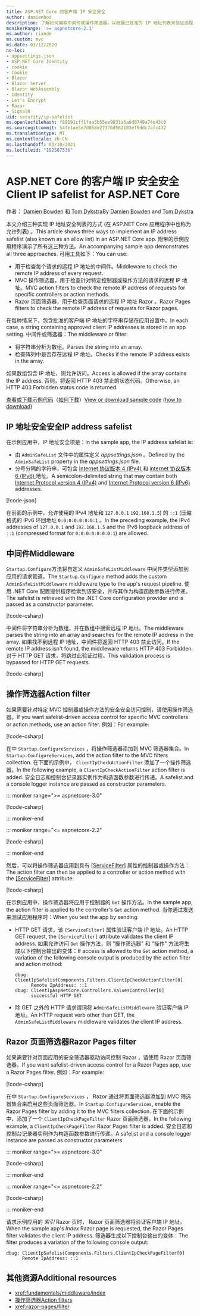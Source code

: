 ```yaml
---
title: ASP.NET Core 的客户端 IP 安全安全
author: damienbod
description: 了解如何编写中间件或操作筛选器，以根据已批准的 IP 地址列表来验证远程 IP 地址。
monikerRange: '>= aspnetcore-2.1'
ms.author: riande
ms.custom: mvc
ms.date: 03/12/2020
no-loc:
- appsettings.json
- ASP.NET Core Identity
- cookie
- Cookie
- Blazor
- Blazor Server
- Blazor WebAssembly
- Identity
- Let's Encrypt
- Razor
- SignalR
uid: security/ip-safelist
ms.openlocfilehash: f89191cff1faa5b55ee9031a6a6d0749a74e43c0
ms.sourcegitcommit: 54fe1ae5e7d068e27376d562183ef9ddc7afc432
ms.translationtype: MT
ms.contentlocale: zh-CN
ms.lasthandoff: 03/10/2021
ms.locfileid: "102587536"
---
```

# <a name="client-ip-safelist-for-aspnet-core"></a><span data-ttu-id="0b706-103">ASP.NET Core 的客户端 IP 安全安全</span><span class="sxs-lookup"><span data-stu-id="0b706-103">Client IP safelist for ASP.NET Core</span></span>

<span data-ttu-id="0b706-104">作者： [Damien Bowden](https://twitter.com/damien_bod) 和 [Tom Dykstra](https://github.com/tdykstra)</span><span class="sxs-lookup"><span data-stu-id="0b706-104">By [Damien Bowden](https://twitter.com/damien_bod) and [Tom Dykstra](https://github.com/tdykstra)</span></span>
 
<span data-ttu-id="0b706-105">本文介绍三种实现 IP 地址安全列表的方式 (在 ASP.NET Core 应用程序中也称为允许列表) 。</span><span class="sxs-lookup"><span data-stu-id="0b706-105">This article shows three ways to implement an IP address safelist (also known as an allow list) in an ASP.NET Core app.</span></span> <span data-ttu-id="0b706-106">附带的示例应用程序演示了所有这三种方法。</span><span class="sxs-lookup"><span data-stu-id="0b706-106">An accompanying sample app demonstrates all three approaches.</span></span> <span data-ttu-id="0b706-107">可用工具如下：</span><span class="sxs-lookup"><span data-stu-id="0b706-107">You can use:</span></span>

* <span data-ttu-id="0b706-108">用于检查每个请求的远程 IP 地址的中间件。</span><span class="sxs-lookup"><span data-stu-id="0b706-108">Middleware to check the remote IP address of every request.</span></span>
* <span data-ttu-id="0b706-109">MVC 操作筛选器，用于检查针对特定控制器或操作方法的请求的远程 IP 地址。</span><span class="sxs-lookup"><span data-stu-id="0b706-109">MVC action filters to check the remote IP address of requests for specific controllers or action methods.</span></span>
* <span data-ttu-id="0b706-110">Razor 页面筛选器，用于检查页面请求的远程 IP 地址 Razor 。</span><span class="sxs-lookup"><span data-stu-id="0b706-110">Razor Pages filters to check the remote IP address of requests for Razor pages.</span></span>

<span data-ttu-id="0b706-111">在每种情况下，包含批准的客户端 IP 地址的字符串存储在应用设置中。</span><span class="sxs-lookup"><span data-stu-id="0b706-111">In each case, a string containing approved client IP addresses is stored in an app setting.</span></span> <span data-ttu-id="0b706-112">中间件或筛选器：</span><span class="sxs-lookup"><span data-stu-id="0b706-112">The middleware or filter:</span></span>

* <span data-ttu-id="0b706-113">将字符串分析为数组。</span><span class="sxs-lookup"><span data-stu-id="0b706-113">Parses the string into an array.</span></span> 
* <span data-ttu-id="0b706-114">检查阵列中是否存在远程 IP 地址。</span><span class="sxs-lookup"><span data-stu-id="0b706-114">Checks if the remote IP address exists in the array.</span></span>

<span data-ttu-id="0b706-115">如果数组包含 IP 地址，则允许访问。</span><span class="sxs-lookup"><span data-stu-id="0b706-115">Access is allowed if the array contains the IP address.</span></span> <span data-ttu-id="0b706-116">否则，将返回 HTTP 403 禁止的状态代码。</span><span class="sxs-lookup"><span data-stu-id="0b706-116">Otherwise, an HTTP 403 Forbidden status code is returned.</span></span>

<span data-ttu-id="0b706-117">[查看或下载示例代码](https://github.com/dotnet/AspNetCore.Docs/tree/main/aspnetcore/security/ip-safelist/samples)（[如何下载](xref:index#how-to-download-a-sample)）</span><span class="sxs-lookup"><span data-stu-id="0b706-117">[View or download sample code](https://github.com/dotnet/AspNetCore.Docs/tree/main/aspnetcore/security/ip-safelist/samples) ([how to download](xref:index#how-to-download-a-sample))</span></span>

## <a name="ip-address-safelist"></a><span data-ttu-id="0b706-118">IP 地址安全安全</span><span class="sxs-lookup"><span data-stu-id="0b706-118">IP address safelist</span></span>

<span data-ttu-id="0b706-119">在示例应用中，IP 地址安全项是：</span><span class="sxs-lookup"><span data-stu-id="0b706-119">In the sample app, the IP address safelist is:</span></span>

* <span data-ttu-id="0b706-120">由 `AdminSafeList` 文件中的属性定义 *appsettings.json* 。</span><span class="sxs-lookup"><span data-stu-id="0b706-120">Defined by the `AdminSafeList` property in the *appsettings.json* file.</span></span>
* <span data-ttu-id="0b706-121">分号分隔的字符串，可包含 [Internet 协议版本 4 (IPv4) ](https://wikipedia.org/wiki/IPv4) 和 [internet 协议版本 6 (IPv6) ](https://wikipedia.org/wiki/IPv6) 地址。</span><span class="sxs-lookup"><span data-stu-id="0b706-121">A semicolon-delimited string that may contain both [Internet Protocol version 4 (IPv4)](https://wikipedia.org/wiki/IPv4) and [Internet Protocol version 6 (IPv6)](https://wikipedia.org/wiki/IPv6) addresses.</span></span>

[!code-json[](ip-safelist/samples/3.x/ClientIpAspNetCore/appsettings.json?range=1-3&highlight=2)]

<span data-ttu-id="0b706-122">在前面的示例中，允许使用的 IPv4 地址和 `127.0.0.1` `192.168.1.5`) 的 `::1` (压缩格式的 IPv6 环回地址 `0:0:0:0:0:0:0:1` 。</span><span class="sxs-lookup"><span data-stu-id="0b706-122">In the preceding example, the IPv4 addresses of `127.0.0.1` and `192.168.1.5` and the IPv6 loopback address of `::1` (compressed format for `0:0:0:0:0:0:0:1`) are allowed.</span></span>

## <a name="middleware"></a><span data-ttu-id="0b706-123">中间件</span><span class="sxs-lookup"><span data-stu-id="0b706-123">Middleware</span></span>

<span data-ttu-id="0b706-124">`Startup.Configure`方法将自定义 `AdminSafeListMiddleware` 中间件类型添加到应用的请求管道。</span><span class="sxs-lookup"><span data-stu-id="0b706-124">The `Startup.Configure` method adds the custom `AdminSafeListMiddleware` middleware type to the app's request pipeline.</span></span> <span data-ttu-id="0b706-125">使用 .NET Core 配置提供程序检索到该安全，并将其作为构造函数参数进行传递。</span><span class="sxs-lookup"><span data-stu-id="0b706-125">The safelist is retrieved with the .NET Core configuration provider and is passed as a constructor parameter.</span></span>

[!code-csharp[](ip-safelist/samples/3.x/ClientIpAspNetCore/Startup.cs?name=snippet_ConfigureAddMiddleware)]

<span data-ttu-id="0b706-126">中间件将字符串分析为数组，并在数组中搜索远程 IP 地址。</span><span class="sxs-lookup"><span data-stu-id="0b706-126">The middleware parses the string into an array and searches for the remote IP address in the array.</span></span> <span data-ttu-id="0b706-127">如果找不到远程 IP 地址，中间件将返回 HTTP 403 禁止访问。</span><span class="sxs-lookup"><span data-stu-id="0b706-127">If the remote IP address isn't found, the middleware returns HTTP 403 Forbidden.</span></span> <span data-ttu-id="0b706-128">对于 HTTP GET 请求，将跳过此验证过程。</span><span class="sxs-lookup"><span data-stu-id="0b706-128">This validation process is bypassed for HTTP GET requests.</span></span>

[!code-csharp[](ip-safelist/samples/Shared/ClientIpSafelistComponents/Middlewares/AdminSafeListMiddleware.cs?name=snippet_ClassOnly)]

## <a name="action-filter"></a><span data-ttu-id="0b706-129">操作筛选器</span><span class="sxs-lookup"><span data-stu-id="0b706-129">Action filter</span></span>

<span data-ttu-id="0b706-130">如果需要针对特定 MVC 控制器或操作方法的安全安全访问控制，请使用操作筛选器。</span><span class="sxs-lookup"><span data-stu-id="0b706-130">If you want safelist-driven access control for specific MVC controllers or action methods, use an action filter.</span></span> <span data-ttu-id="0b706-131">例如：</span><span class="sxs-lookup"><span data-stu-id="0b706-131">For example:</span></span>

[!code-csharp[](ip-safelist/samples/Shared/ClientIpSafelistComponents/Filters/ClientIpCheckActionFilter.cs?name=snippet_ClassOnly)]

<span data-ttu-id="0b706-132">在中 `Startup.ConfigureServices` ，将操作筛选器添加到 MVC 筛选器集合。</span><span class="sxs-lookup"><span data-stu-id="0b706-132">In `Startup.ConfigureServices`, add the action filter to the MVC filters collection.</span></span> <span data-ttu-id="0b706-133">在下面的示例中， `ClientIpCheckActionFilter` 添加了一个操作筛选器。</span><span class="sxs-lookup"><span data-stu-id="0b706-133">In the following example, a `ClientIpCheckActionFilter` action filter is added.</span></span> <span data-ttu-id="0b706-134">安全日志和控制台记录器实例作为构造函数参数进行传递。</span><span class="sxs-lookup"><span data-stu-id="0b706-134">A safelist and a console logger instance are passed as constructor parameters.</span></span>

::: moniker range=">= aspnetcore-3.0"

[!code-csharp[](ip-safelist/samples/3.x/ClientIpAspNetCore/Startup.cs?name=snippet_ConfigureServicesActionFilter)]

::: moniker-end

::: moniker range="<= aspnetcore-2.2"

[!code-csharp[](ip-safelist/samples/2.x/ClientIpAspNetCore/Startup.cs?name=snippet_ConfigureServicesActionFilter)]

::: moniker-end

<span data-ttu-id="0b706-135">然后，可以将操作筛选器应用到具有 [[ServiceFilter]](xref:Microsoft.AspNetCore.Mvc.ServiceFilterAttribute) 属性的控制器或操作方法：</span><span class="sxs-lookup"><span data-stu-id="0b706-135">The action filter can then be applied to a controller or action method with the [[ServiceFilter]](xref:Microsoft.AspNetCore.Mvc.ServiceFilterAttribute) attribute:</span></span>

[!code-csharp[](ip-safelist/samples/3.x/ClientIpAspNetCore/Controllers/ValuesController.cs?name=snippet_ActionFilter&highlight=1)]

<span data-ttu-id="0b706-136">在示例应用中，操作筛选器将应用于控制器的 `Get` 操作方法。</span><span class="sxs-lookup"><span data-stu-id="0b706-136">In the sample app, the action filter is applied to the controller's `Get` action method.</span></span> <span data-ttu-id="0b706-137">当你通过发送来测试应用程序时：</span><span class="sxs-lookup"><span data-stu-id="0b706-137">When you test the app by sending:</span></span>

* <span data-ttu-id="0b706-138">HTTP GET 请求，该 `[ServiceFilter]` 属性验证客户端 IP 地址。</span><span class="sxs-lookup"><span data-stu-id="0b706-138">An HTTP GET request, the `[ServiceFilter]` attribute validates the client IP address.</span></span> <span data-ttu-id="0b706-139">如果允许访问 `Get` 操作方法，则 "操作筛选器" 和 "操作" 方法将生成以下控制台输出的变体：</span><span class="sxs-lookup"><span data-stu-id="0b706-139">If access is allowed to the `Get` action method, a variation of the following console output is produced by the action filter and action method:</span></span>

    ```
    dbug: ClientIpSafelistComponents.Filters.ClientIpCheckActionFilter[0]
          Remote IpAddress: ::1
    dbug: ClientIpAspNetCore.Controllers.ValuesController[0]
          successful HTTP GET    
    ```

* <span data-ttu-id="0b706-140">除 GET 之外的 HTTP 请求谓词将 `AdminSafeListMiddleware` 验证客户端 IP 地址。</span><span class="sxs-lookup"><span data-stu-id="0b706-140">An HTTP request verb other than GET, the `AdminSafeListMiddleware` middleware validates the client IP address.</span></span>

## <a name="razor-pages-filter"></a><span data-ttu-id="0b706-141">Razor 页面筛选器</span><span class="sxs-lookup"><span data-stu-id="0b706-141">Razor Pages filter</span></span>

<span data-ttu-id="0b706-142">如果需要针对页面应用的安全筛选器驱动访问控制 Razor ，请使用 Razor 页面筛选器。</span><span class="sxs-lookup"><span data-stu-id="0b706-142">If you want safelist-driven access control for a Razor Pages app, use a Razor Pages filter.</span></span> <span data-ttu-id="0b706-143">例如：</span><span class="sxs-lookup"><span data-stu-id="0b706-143">For example:</span></span>

[!code-csharp[](ip-safelist/samples/Shared/ClientIpSafelistComponents/Filters/ClientIpCheckPageFilter.cs?name=snippet_ClassOnly)]

<span data-ttu-id="0b706-144">在中 `Startup.ConfigureServices` ， Razor 通过将页面筛选器添加到 MVC 筛选器集合来启用这些页面筛选器。</span><span class="sxs-lookup"><span data-stu-id="0b706-144">In `Startup.ConfigureServices`, enable the Razor Pages filter by adding it to the MVC filters collection.</span></span> <span data-ttu-id="0b706-145">在下面的示例中，添加了一个 `ClientIpCheckPageFilter` Razor 页面筛选器。</span><span class="sxs-lookup"><span data-stu-id="0b706-145">In the following example, a `ClientIpCheckPageFilter` Razor Pages filter is added.</span></span> <span data-ttu-id="0b706-146">安全日志和控制台记录器实例作为构造函数参数进行传递。</span><span class="sxs-lookup"><span data-stu-id="0b706-146">A safelist and a console logger instance are passed as constructor parameters.</span></span>

::: moniker range=">= aspnetcore-3.0"

[!code-csharp[](ip-safelist/samples/3.x/ClientIpAspNetCore/Startup.cs?name=snippet_ConfigureServicesPageFilter)]

::: moniker-end

::: moniker range="<= aspnetcore-2.2"

[!code-csharp[](ip-safelist/samples/2.x/ClientIpAspNetCore/Startup.cs?name=snippet_ConfigureServicesPageFilter)]

::: moniker-end

<span data-ttu-id="0b706-147">请求示例应用的 *索引* Razor 页时， Razor 页面筛选器将验证客户端 IP 地址。</span><span class="sxs-lookup"><span data-stu-id="0b706-147">When the sample app's *Index* Razor page is requested, the Razor Pages filter validates the client IP address.</span></span> <span data-ttu-id="0b706-148">筛选器生成以下控制台输出的变体：</span><span class="sxs-lookup"><span data-stu-id="0b706-148">The filter produces a variation of the following console output:</span></span>

```
dbug: ClientIpSafelistComponents.Filters.ClientIpCheckPageFilter[0]
      Remote IpAddress: ::1
```

## <a name="additional-resources"></a><span data-ttu-id="0b706-149">其他资源</span><span class="sxs-lookup"><span data-stu-id="0b706-149">Additional resources</span></span>

* <xref:fundamentals/middleware/index>
* [<span data-ttu-id="0b706-150">操作筛选器</span><span class="sxs-lookup"><span data-stu-id="0b706-150">Action filters</span></span>](xref:mvc/controllers/filters#action-filters)
* <xref:razor-pages/filter>
